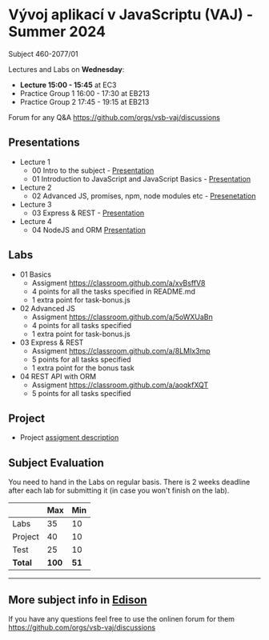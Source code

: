 # Vývoj aplikací v JavaScriptu (VAJ) - Summer 2024 
Subject 460-2077/01

Lectures and Labs on **Wednesday**:
- **Lecture 15:00 - 15:45** at EC3
- Practice Group 1 16:00 - 17:30 at EB213
- Practice Group 2 17:45 - 19:15 at EB213

Forum for any Q&A https://github.com/orgs/vsb-vaj/discussions

## Presentations 
- Lecture 1
  - 00 Intro to the subject - [Presentation](https://docs.google.com/presentation/d/1GlDydD61GIHvkAHEFH1rExSrGR8U-38xbO6IQXSD90M/edit?usp=sharing)
  - 01 Introduction to JavaScript and JavaScript Basics - [Presentation](https://docs.google.com/presentation/d/1OXI6oPNCKNX3ADz8KXPW_S6qKiNnV0u-hbpg_DzxZaA/edit?usp=sharing)
- Lecture 2
  - 02 Advanced JS, promises, npm, node modules etc - [Presenetation](https://docs.google.com/presentation/d/118DjUf3Ynmq6LGW1L3mp9nzXY5j7XtkCW84WGoYYEAY/edit?usp=sharing)
- Lecture 3
  - 03 Express & REST - [Presentation](https://docs.google.com/presentation/d/1iUFTXVIzONv5alfCwgmMWJnmmacjJcHb9ivJED_UxEY/edit?usp=sharing)
- Lecture 4 
  - 04 NodeJS and ORM [Presentation](https://docs.google.com/presentation/d/1S8e92IURpWo8iBQlWF0e0XqEShb3GzdSB_IOOqEGlHw/edit?usp=sharing)

## Labs
- 01 Basics
  - Assigment https://classroom.github.com/a/xvBsffV8
  - 4 points for all the tasks specified in README.md
  - 1 extra point for task-bonus.js
- 02 Advanced JS
  - Assigment https://classroom.github.com/a/5oWXUaBn
  - 4 points for all tasks specified
  - 1 extra point for task-bonus.js
- 03 Express & REST
  - Assigment https://classroom.github.com/a/8LMIx3mp
  - 5 points for all tasks specified
  - 1 extra point for the bonus task
- 04 REST API with ORM 
  - Assigment https://classroom.github.com/a/aoqkfXQT
  - 5 points for all tasks specified 

## Project
- Project [assigment description](https://docs.google.com/document/d/1mbYYzY0j7Xq8KX8a2ei2_Ta1AQUWpfcpD0tORZt8AD4/edit?usp=sharing)

## Subject Evaluation
You need to hand in the Labs on regular basis. There is 2 weeks deadline after each lab for submitting it (in case you won't finish on the lab). 

|           | Max     | Min    |
|-----------|---------|--------|
| Labs      |    35   |   10   |
| Project   |    40   |   10   |
| Test      |    25   |   10   |
| **Total** | **100** | **51** |

------------------------
## More subject info in [Edison](https://edison.sso.vsb.cz/cz.vsb.edison.edu.study.prepare.web/SubjectVersion.faces?version=460-2077/01&studyPlanId=24376&locale=cs)

If you have any questions feel free to use the onlinen forum for them https://github.com/orgs/vsb-vaj/discussions
